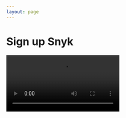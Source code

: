 ```yaml
---
layout: page
---
```


# Sign up Snyk

<video src="https://user-images.githubusercontent.com/45160975/202378095-33b27e8d-ba7d-46b3-8f49-fe8ca97772df.mp4" controls></video>
